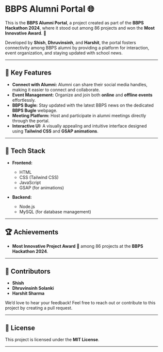 # BBPS Alumni Portal 🌐  

This is the **BBPS Alumni Portal**, a project created as part of the **BBPS Hackathon 2024**, where it stood out among 86 projects and won the **Most Innovative Award**. 🎉  

Developed by **Shish**, **Dhruvinsinh**, and **Harshit**, the portal fosters connectivity among BBPS alumni by providing a platform for interaction, event organization, and staying updated with school news.  

---

## 🌟 **Key Features**  

- **Connect with Alumni:** Alumni can share their social media handles, making it easier to connect and collaborate.  
- **Event Management:** Organize and join both **online** and **offline events** effortlessly.  
- **BBPS Bugle:** Stay updated with the latest BBPS news on the dedicated **BBPS Bugle** webpage.  
- **Meeting Platform:** Host and participate in alumni meetings directly through the portal.  
- **Interactive UI:** A visually appealing and intuitive interface designed using **Tailwind CSS** and **GSAP animations**.  

---

## 🔧 **Tech Stack**  

- **Frontend:**  
  - HTML  
  - CSS (Tailwind CSS)  
  - JavaScript  
  - GSAP (for animations)  

- **Backend:**  
  - Node.js  
  - MySQL (for database management)  

---

## 🏆 **Achievements**  

- **Most Innovative Project Award** 🏅 among 86 projects at the **BBPS Hackathon 2024**.  

---

## 🤝 **Contributors**  

- **Shish**  
- **Dhruvinsinh Solanki**  
- **Harshit Sharma**  

We’d love to hear your feedback! Feel free to reach out or contribute to this project by creating a pull request.  

---

## 📄 **License**  

This project is licensed under the **MIT License**.  

---
